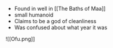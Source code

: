 - Found in well in [[The Baths of Maa]]
- small humanoid
- Claims to be a god of cleanliness
- Was confused about what year it was

![[Ofu.png]]